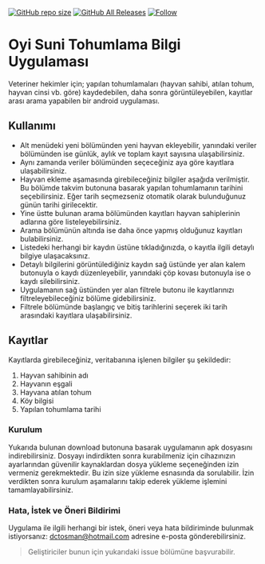 [![GitHub repo size](https://img.shields.io/github/repo-size/doctorosman/begsan)](https://github.com/doctorosman)
[![GitHub All Releases](https://img.shields.io/github/downloads/doctorosman/begsan/total)](https://github.com/doctorosman/begsan/releases/download/v1.2/app-release.apk)
[![Follow](https://img.shields.io/badge/dctosman-follow-blueviolet?style=flat)](https://instagram.com/dctosman)
# Oyi Suni Tohumlama Bilgi Uygulaması
Veteriner hekimler için; yapılan tohumlamaları (hayvan sahibi, atılan tohum, hayvan cinsi vb. göre) kaydedebilen, daha sonra görüntüleyebilen, kayıtlar arası arama yapabilen bir android uygulaması.

## Kullanımı
- Alt menüdeki yeni bölümünden yeni hayvan ekleyebilir, yanındaki veriler bölümünden ise günlük, aylık ve toplam kayıt sayısına ulaşabilirsiniz.
- Aynı zamanda veriler bölümünden seçeceğiniz aya göre kayıtlara ulaşabilirsiniz.
- Hayvan ekleme aşamasında girebileceğiniz bilgiler aşağıda verilmiştir. Bu bölümde takvim butonuna basarak yapılan tohumlamanın tarihini seçebilirsiniz. Eğer tarih seçmezseniz otomatik olarak bulunduğunuz günün tarihi girilecektir.
- Yine üstte bulunan arama bölümünden kayıtları hayvan sahiplerinin adlarına göre listeleyebilirsiniz.
- Arama bölümünün altında ise daha önce yapmış olduğunuz kayıtları bulabilirsiniz.
- Listedeki herhangi bir kaydın üstüne tıkladığınızda, o kayıtla ilgili detaylı bilgiye ulaşacaksınız.
- Detaylı bilgilerini görüntülediğiniz kaydın sağ üstünde yer alan kalem butonuyla o kaydı düzenleyebilir, yanındaki çöp kovası butonuyla ise o kaydı silebilirsiniz.
- Uygulamanın sağ üstünden yer alan filtrele butonu ile kayıtlarınızı filtreleyebileceğiniz bölüme gidebilirsiniz.
- Filtrele bölümünde başlangıç ve bitiş tarihlerini seçerek iki tarih arasındaki kayıtlara ulaşabilirsiniz.

## Kayıtlar
Kayıtlarda girebileceğiniz, veritabanına işlenen bilgiler şu şekildedir:
1. Hayvan sahibinin adı
2. Hayvanın eşgali
3. Hayvana atılan tohum
4. Köy bilgisi
5. Yapılan tohumlama tarihi

### Kurulum
Yukarıda bulunan download butonuna basarak uygulamanın apk dosyasını indirebilirsiniz. Dosyayı indirdikten sonra kurabilmeniz için cihazınızın ayarlarından güvenilir kaynaklardan dosya yükleme seçeneğinden izin vermeniz gerekmektedir. Bu izin size yükleme esnasında da sorulabilir. İzin verdikten sonra kurulum aşamalarını takip ederek yükleme işlemini tamamlayabilirsiniz.

### Hata, İstek ve Öneri Bildirimi
Uygulama ile ilgili herhangi bir istek, öneri veya hata bildiriminde bulunmak istiyorsanız: dctosman@hotmail.com adresine e-posta gönderebilirsiniz.
> Geliştiriciler bunun için yukarıdaki issue bölümüne başvurabilir.
